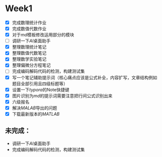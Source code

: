 # Week1

- [x] 完成数理统计作业
- [x] 完成数值代数作业
- [x] 对于$md$模板修改运用部分的模块
- [ ] 调研一下$AI$桌面助手
- [x] 整理数理统计笔记
- [x] 整理数值代数笔记
- [x] 整理数学实验笔记
- [x] 整理偏微分方程笔记
- [ ] 完成编码解码代码的检测，构建测试集
- [x] 写一个笔记辅助提示词（核心痛点应该是公式补全，内容扩写，文章结构例如题目全部引用且四级标题等）
- [x] 设置一下$typora$的Note快捷键
- [x] 图片识别为$md$的提示词需要注意把行间公式识别出来
- [x] 六级报名
- [x] 解决$MALAB$导出的问题
- [x] 下载最新版本的$MATLAB$

## 未完成：

* 调研一下$AI$桌面助手
* 完成编码解码代码的检测，构建测试集